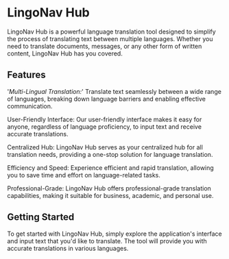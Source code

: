 # LingoNav Hub

LingoNav Hub is a powerful language translation tool designed to simplify the process of translating text between multiple languages. Whether you need to translate documents, messages, or any other form of written content, LingoNav Hub has you covered.

## Features
'*Multi-Lingual Translation:*' Translate text seamlessly between a wide range of languages, breaking down language barriers and enabling effective communication.

User-Friendly Interface: Our user-friendly interface makes it easy for anyone, regardless of language proficiency, to input text and receive accurate translations.

Centralized Hub: LingoNav Hub serves as your centralized hub for all translation needs, providing a one-stop solution for language translation.

Efficiency and Speed: Experience efficient and rapid translation, allowing you to save time and effort on language-related tasks.

Professional-Grade: LingoNav Hub offers professional-grade translation capabilities, making it suitable for business, academic, and personal use.

## Getting Started
To get started with LingoNav Hub, simply explore the application's interface and input text that you'd like to translate. The tool will provide you with accurate translations in various languages.

